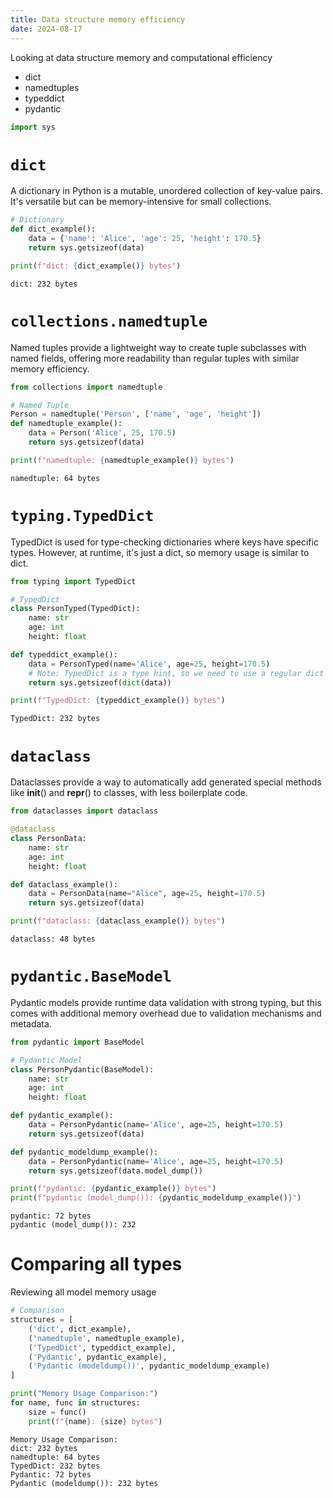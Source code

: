 ```yaml
---
title: Data structure memory efficiency
date: 2024-08-17
---
```


Looking at data structure memory and computational efficiency

- dict
- namedtuples
- typeddict
- pydantic


```python
import sys
```

# `dict`

A dictionary in Python is a mutable, unordered collection of key-value pairs. It's versatile but can be memory-intensive for small collections.


```python
# Dictionary
def dict_example():
    data = {'name': 'Alice', 'age': 25, 'height': 170.5}
    return sys.getsizeof(data)
```


```python
print(f"dict: {dict_example()} bytes")
```

    dict: 232 bytes


# `collections.namedtuple`

Named tuples provide a lightweight way to create tuple subclasses with named fields, offering more readability than regular tuples with similar memory efficiency.


```python
from collections import namedtuple
```


```python
# Named Tuple
Person = namedtuple('Person', ['name', 'age', 'height'])
def namedtuple_example():
    data = Person('Alice', 25, 170.5)
    return sys.getsizeof(data)
```


```python
print(f"namedtuple: {namedtuple_example()} bytes")
```

    namedtuple: 64 bytes


# `typing.TypedDict`

TypedDict is used for type-checking dictionaries where keys have specific types. However, at runtime, it's just a dict, so memory usage is similar to dict.


```python
from typing import TypedDict
```


```python
# TypedDict
class PersonTyped(TypedDict):
    name: str
    age: int
    height: float

def typeddict_example():
    data = PersonTyped(name='Alice', age=25, height=170.5)
    # Note: TypedDict is a type hint, so we need to use a regular dict for size measurement
    return sys.getsizeof(dict(data))
```


```python
print(f"TypedDict: {typeddict_example()} bytes")
```

    TypedDict: 232 bytes


# `dataclass`

Dataclasses provide a way to automatically add generated special methods like __init__() and __repr__() to classes, with less boilerplate code.



```python
from dataclasses import dataclass
```


```python
@dataclass
class PersonData:
    name: str
    age: int
    height: float

def dataclass_example():
    data = PersonData(name="Alice", age=25, height=170.5)
    return sys.getsizeof(data)
```


```python
print(f"dataclass: {dataclass_example()} bytes")

```

    dataclass: 48 bytes


# `pydantic.BaseModel`

Pydantic models provide runtime data validation with strong typing, but this comes with additional memory overhead due to validation mechanisms and metadata.


```python
from pydantic import BaseModel
```


```python
# Pydantic Model
class PersonPydantic(BaseModel):
    name: str
    age: int
    height: float

def pydantic_example():
    data = PersonPydantic(name='Alice', age=25, height=170.5)
    return sys.getsizeof(data)

def pydantic_modeldump_example():
    data = PersonPydantic(name='Alice', age=25, height=170.5)
    return sys.getsizeof(data.model_dump())
```


```python
print(f"pydantic: {pydantic_example()} bytes")
print(f"pydantic (model_dump()): {pydantic_modeldump_example()}")
```

    pydantic: 72 bytes
    pydantic (model_dump()): 232


# Comparing all types

Reviewing all model memory usage


```python
# Comparison
structures = [
    ('dict', dict_example),
    ('namedtuple', namedtuple_example),
    ('TypedDict', typeddict_example),
    ('Pydantic', pydantic_example),
    ('Pydantic (modeldump())', pydantic_modeldump_example)
]

print("Memory Usage Comparison:")
for name, func in structures:
    size = func()
    print(f"{name}: {size} bytes")
```

    Memory Usage Comparison:
    dict: 232 bytes
    namedtuple: 64 bytes
    TypedDict: 232 bytes
    Pydantic: 72 bytes
    Pydantic (modeldump()): 232 bytes



```python

```

